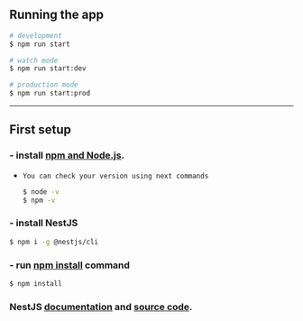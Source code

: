 
## Running the app
```sh
# development
$ npm run start

# watch mode
$ npm run start:dev

# production mode
$ npm run start:prod
```

---

## First setup
### - install **[npm and Node.js](https://www.npmjs.com/get-npm)**.
- `You can check your version using next commands`
    ```sh
    $ node -v
    $ npm -v
    ```
### - install NestJS
```sh
$ npm i -g @nestjs/cli
```
### - run [npm install](https://docs.npmjs.com/cli/install) command
```sh
$ npm install
```

### NestJS [documentation](https://docs.nestjs.com/) and [source code](https://github.com/nestjs/nest).